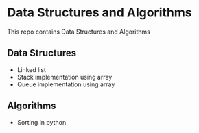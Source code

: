 # Data Structures and Algorithms

This repo contains Data Structures and Algorithms

## Data Structures 
- Linked list 
- Stack implementation using array
- Queue implementation using array

## Algorithms
- Sorting in python
